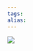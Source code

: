 ```yaml
---
tags: 
alias:
---
```


![](https://img-blog.csdnimg.cn/img_convert/9a772e83c6aaf4494c331b9d8da11544.png)

